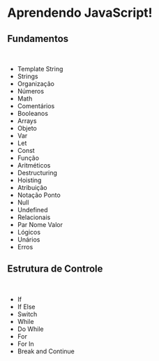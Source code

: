 # Aprendendo JavaScript!

## Fundamentos
<br>

* Template String
* Strings
* Organização
* Números
* Math
* Comentários
* Booleanos
* Arrays
* Objeto
* Var
* Let
* Const
* Função
* Aritméticos
* Destructuring
* Hoisting
* Atribuição
* Notação Ponto
* Null
* Undefined
* Relacionais
* Par Nome Valor
* Lógicos
* Unários
* Erros



## Estrutura de Controle
<br>

* If
* If Else
* Switch
* While 
* Do While
* For
* For In
* Break and Continue
